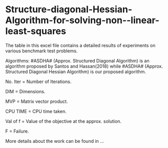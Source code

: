 # Structure-diagonal-Hessian-Algorithm-for-solving-non--linear-least-squares 
The table in this excel file contains a detailed results of experiments on various benchmark test problems.

Algorithms: #ASDHA# (Approx. Structured Diagonal Algorithm) is an algorithm proposed by Santos and Hassan(2018) while #ASDHA# (Approx. Structured  Diagonal Hessian Algorithm)  is our proposed algorithm.

No. Iter = Number of Iterations.

DIM = Dimensions.

MVP = Matrix vector product.

CPU TIME = CPU time taken.

Val of f = Value of the objective at the approx. solution.

F = Failure.


More details about the work can be found in ...
